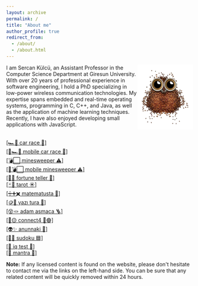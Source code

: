 ```yaml
---
layout: archive
permalink: /
title: "About me"
author_profile: true
redirect_from: 
  - /about/
  - /about.html
---
```


<img align="right" width="150" alt="owl coffee beans" src="/images/owl-coffee-beans.webp">

I am Sercan Külcü, an Assistant Professor in the Computer Science Department at Giresun University. With over 20 years of professional experience in software engineering, I hold a PhD specializing in low-power wireless communication technologies. My expertise spans embedded and real-time operating systems, programming in C, C++, and Java, as well as the application of machine learning techniques. Recently, I have also enjoyed developing small applications with JavaScript.

<br><a href="../game/car-race.html">[🏎️💨 car race 🏁]</a>
<br><a href="../game/mobile-car-race.html">[📱🏎️💨 mobile car race 🏁]</a>
<br><a href="../game/minesweeper.html">[💣⬜ minesweeper ⚠️]</a>
<br><a href="../game/mobile-minesweeper.html">[📱💣⬜ mobile minesweeper ⚠️]</a>
<br><a href="../game/fortune-teller.html">[🔮✨ fortune teller 🌙]</a>
<br><a href="../game/tarot/tarot-reader.html">[🃏🔮 tarot ☀️]</a>
<br><a href="../game/matematusta.html">[➗➕✖️ matematusta 🧮]</a>
<br><a href="../game/yazitura.html">[🪙🤲 yazı tura 🎲]</a>
<br><a href="../game/hangman/hangman.html">[😵🪢 adam asmaca 🪜]</a>
<br><a href="../game/connectfour.html">[🔴🟡 connect4 🔵🟢]</a>
<br><a href="../game/anunnaki.html">[👽✨ anunnaki 🌌]</a>
<br><a href="../game/sudoku.html">[🧩🔢 sudoku 🟦]</a>
<br><a href="../game/iqtest.html">[🧠 iq test 💯]</a>
<br><a href="../game/mantra.html">[🧘 mantra 🙏]</a>

**Note:** If any licensed content is found on the website, please don't hesitate to contact me via the links on the left-hand side. You can be sure that any related content will be quickly removed within 24 hours.

<!--
<script data-name="BMC-Widget" data-cfasync="false" src="https://cdnjs.buymeacoffee.com/1.0.0/widget.prod.min.js" data-id="sercankulc" data-description="Support me on Buy me a coffee!" data-message="Thank you for visiting!" data-color="#5F7FFF" data-position="Right" data-x_margin="18" data-y_margin="18"></script>
-->